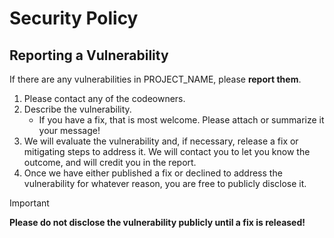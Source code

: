 # Security Policy

## Reporting a Vulnerability

If there are any vulnerabilities in PROJECT_NAME, please **report them**.

1. Please contact any of the codeowners.
2. Describe the vulnerability.
    - If you have a fix, that is most welcome. Please attach or summarize it your message!
3. We will evaluate the vulnerability and, if necessary, release a fix or mitigating steps to address it. We will contact you to let you
    know the outcome, and will credit you in the report.
4. Once we have either published a fix or declined to address the vulnerability for whatever reason, you are free to publicly disclose it.

> [!IMPORTANT]
> **Please do not disclose the vulnerability publicly until a fix is released!**